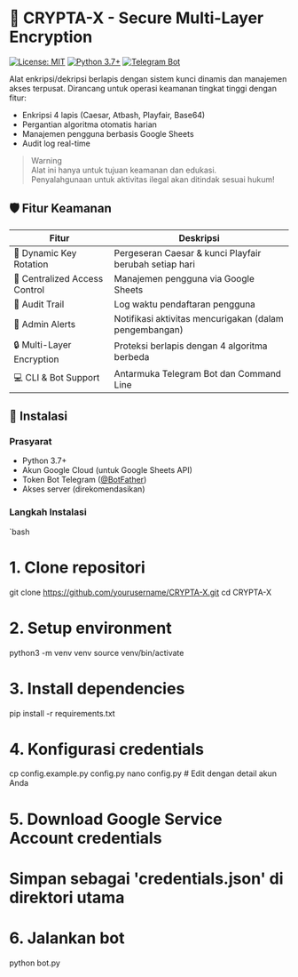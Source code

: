 # 🔐 CRYPTA-X - Secure Multi-Layer Encryption

[![License: MIT](https://img.shields.io/badge/License-MIT-yellow.svg)](https://opensource.org/licenses/MIT)
[![Python 3.7+](https://img.shields.io/badge/python-3.7+-blue.svg)](https://www.python.org/downloads/)
[![Telegram Bot](https://img.shields.io/badge/Telegram-Bot-blue.svg)](https://core.telegram.org/bots)

Alat enkripsi/dekripsi berlapis dengan sistem kunci dinamis dan manajemen akses terpusat. Dirancang untuk operasi keamanan tingkat tinggi dengan fitur:

- Enkripsi 4 lapis (Caesar, Atbash, Playfair, Base64)
- Pergantian algoritma otomatis harian
- Manajemen pengguna berbasis Google Sheets
- Audit log real-time

> Warning  
> Alat ini hanya untuk tujuan keamanan dan edukasi.  
> Penyalahgunaan untuk aktivitas ilegal akan ditindak sesuai hukum!

## 🛡️ Fitur Keamanan

| Fitur | Deskripsi |
|-------|-----------|
| 🔄 Dynamic Key Rotation | Pergeseran Caesar & kunci Playfair berubah setiap hari |
| 👥 Centralized Access Control | Manajemen pengguna via Google Sheets |
| 📜 Audit Trail | Log waktu pendaftaran pengguna |
| 🚨 Admin Alerts | Notifikasi aktivitas mencurigakan (dalam pengembangan) |
| 🔒 Multi-Layer Encryption | Proteksi berlapis dengan 4 algoritma berbeda |
| 💻 CLI & Bot Support | Antarmuka Telegram Bot dan Command Line |

## 🚀 Instalasi

### Prasyarat
- Python 3.7+
- Akun Google Cloud (untuk Google Sheets API)
- Token Bot Telegram ([@BotFather](https://t.me/BotFather))
- Akses server (direkomendasikan)

### Langkah Instalasi

`bash
# 1. Clone repositori
git clone https://github.com/yourusername/CRYPTA-X.git
cd CRYPTA-X

# 2. Setup environment
python3 -m venv venv
source venv/bin/activate

# 3. Install dependencies
pip install -r requirements.txt

# 4. Konfigurasi credentials
cp config.example.py config.py
nano config.py  # Edit dengan detail akun Anda

# 5. Download Google Service Account credentials
#    Simpan sebagai 'credentials.json' di direktori utama

# 6. Jalankan bot
python bot.py

### 
